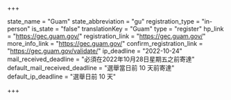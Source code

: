 +++

state_name = "Guam"
state_abbreviation = "gu"
registration_type = "in-person"
is_state = "false"
translationKey = "Guam"
type = "register"
hp_link = "https://gec.guam.gov/"
registration_link = "https://gec.guam.gov/"
more_info_link = "https://gec.guam.gov/"
confirm_registration_link = "https://gec.guam.gov/validate/"
ip_deadline = "2022-10-24"
mail_received_deadline = "必須在2022年10月28日星期五之前寄達"
default_mail_received_deadline = "選舉當日前 10 天前寄達"
default_ip_deadline = "選舉日前 10 天"

+++